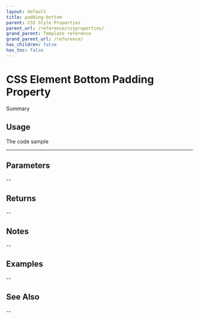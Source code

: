 ```yaml
---
layout: default
title: padding-bottom
parent: CSS Style Properties
parent_url: /reference/cssproperties/
grand_parent: Template reference
grand_parent_url: /reference/
has_children: false
has_toc: false
---
```


# CSS Element Bottom Padding Property

Summary

## Usage

 The code sample

---

## Parameters

--

## Returns 

--

## Notes


-- 

## Examples


--


## See Also


--

